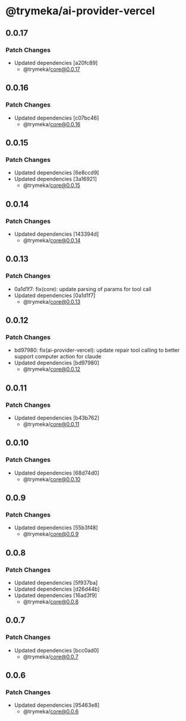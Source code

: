 # @trymeka/ai-provider-vercel

## 0.0.17

### Patch Changes

- Updated dependencies [a20fc89]
  - @trymeka/core@0.0.17

## 0.0.16

### Patch Changes

- Updated dependencies [c07bc46]
  - @trymeka/core@0.0.16

## 0.0.15

### Patch Changes

- Updated dependencies [6e8ccd9]
- Updated dependencies [3a16921]
  - @trymeka/core@0.0.15

## 0.0.14

### Patch Changes

- Updated dependencies [143394d]
  - @trymeka/core@0.0.14

## 0.0.13

### Patch Changes

- 0a1d1f7: fix(core): update parsing of params for tool call
- Updated dependencies [0a1d1f7]
  - @trymeka/core@0.0.13

## 0.0.12

### Patch Changes

- bd97980: fix(ai-provider-vercel): update repair tool calling to better support computer action for claude
- Updated dependencies [bd97980]
  - @trymeka/core@0.0.12

## 0.0.11

### Patch Changes

- Updated dependencies [b43b762]
  - @trymeka/core@0.0.11

## 0.0.10

### Patch Changes

- Updated dependencies [68d74d0]
  - @trymeka/core@0.0.10

## 0.0.9

### Patch Changes

- Updated dependencies [55b3f48]
  - @trymeka/core@0.0.9

## 0.0.8

### Patch Changes

- Updated dependencies [5f937ba]
- Updated dependencies [d26d44b]
- Updated dependencies [16ad3f9]
  - @trymeka/core@0.0.8

## 0.0.7

### Patch Changes

- Updated dependencies [bcc0ad0]
  - @trymeka/core@0.0.7

## 0.0.6

### Patch Changes

- Updated dependencies [95463e8]
  - @trymeka/core@0.0.6
